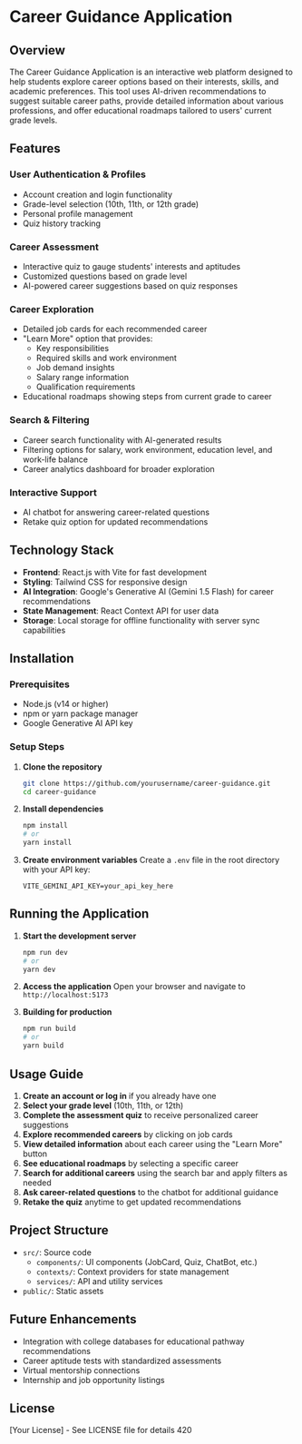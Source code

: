 # Career Guidance Application

## Overview
The Career Guidance Application is an interactive web platform designed to help students explore career options based on their interests, skills, and academic preferences. This tool uses AI-driven recommendations to suggest suitable career paths, provide detailed information about various professions, and offer educational roadmaps tailored to users' current grade levels.

## Features

### User Authentication & Profiles
- Account creation and login functionality
- Grade-level selection (10th, 11th, or 12th grade)
- Personal profile management
- Quiz history tracking

### Career Assessment
- Interactive quiz to gauge students' interests and aptitudes
- Customized questions based on grade level
- AI-powered career suggestions based on quiz responses

### Career Exploration
- Detailed job cards for each recommended career
- "Learn More" option that provides:
  - Key responsibilities
  - Required skills and work environment
  - Job demand insights
  - Salary range information
  - Qualification requirements
- Educational roadmaps showing steps from current grade to career

### Search & Filtering
- Career search functionality with AI-generated results
- Filtering options for salary, work environment, education level, and work-life balance
- Career analytics dashboard for broader exploration

### Interactive Support
- AI chatbot for answering career-related questions
- Retake quiz option for updated recommendations

## Technology Stack
- **Frontend**: React.js with Vite for fast development
- **Styling**: Tailwind CSS for responsive design
- **AI Integration**: Google's Generative AI (Gemini 1.5 Flash) for career recommendations
- **State Management**: React Context API for user data
- **Storage**: Local storage for offline functionality with server sync capabilities

## Installation

### Prerequisites
- Node.js (v14 or higher)
- npm or yarn package manager
- Google Generative AI API key

### Setup Steps

1. **Clone the repository**
   ```bash
   git clone https://github.com/yourusername/career-guidance.git
   cd career-guidance
   ```

2. **Install dependencies**
   ```bash
   npm install
   # or
   yarn install
   ```

3. **Create environment variables**
   Create a `.env` file in the root directory with your API key:
   ```
   VITE_GEMINI_API_KEY=your_api_key_here
   ```

## Running the Application

1. **Start the development server**
   ```bash
   npm run dev
   # or
   yarn dev
   ```

2. **Access the application**
   Open your browser and navigate to `http://localhost:5173`

3. **Building for production**
   ```bash
   npm run build
   # or
   yarn build
   ```

## Usage Guide

1. **Create an account or log in** if you already have one
2. **Select your grade level** (10th, 11th, or 12th)
3. **Complete the assessment quiz** to receive personalized career suggestions
4. **Explore recommended careers** by clicking on job cards
5. **View detailed information** about each career using the "Learn More" button
6. **See educational roadmaps** by selecting a specific career
7. **Search for additional careers** using the search bar and apply filters as needed
8. **Ask career-related questions** to the chatbot for additional guidance
9. **Retake the quiz** anytime to get updated recommendations

## Project Structure

- `src/`: Source code
  - `components/`: UI components (JobCard, Quiz, ChatBot, etc.)
  - `contexts/`: Context providers for state management
  - `services/`: API and utility services
- `public/`: Static assets

## Future Enhancements
- Integration with college databases for educational pathway recommendations
- Career aptitude tests with standardized assessments
- Virtual mentorship connections
- Internship and job opportunity listings

## License
[Your License] - See LICENSE file for details 420
